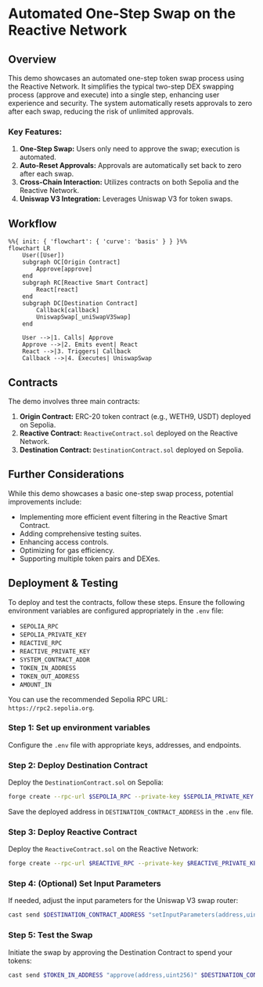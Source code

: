 
# Automated One-Step Swap on the Reactive Network

## Overview

This demo showcases an automated one-step token swap process using the Reactive Network. It simplifies the typical two-step DEX swapping process (approve and execute) into a single step, enhancing user experience and security. The system automatically resets approvals to zero after each swap, reducing the risk of unlimited approvals.

### Key Features:

1. **One-Step Swap:** Users only need to approve the swap; execution is automated.
2. **Auto-Reset Approvals:** Approvals are automatically set back to zero after each swap.
3. **Cross-Chain Interaction:** Utilizes contracts on both Sepolia and the Reactive Network.
4. **Uniswap V3 Integration:** Leverages Uniswap V3 for token swaps.

## Workflow

```mermaid
%%{ init: { 'flowchart': { 'curve': 'basis' } } }%%
flowchart LR
    User([User])
    subgraph OC[Origin Contract]
        Approve[approve]
    end
    subgraph RC[Reactive Smart Contract]
        React[react]
    end
    subgraph DC[Destination Contract]
        Callback[callback]
        UniswapSwap[_uniSwapV3Swap]
    end

    User -->|1. Calls| Approve
    Approve -->|2. Emits event| React
    React -->|3. Triggers| Callback
    Callback -->|4. Executes| UniswapSwap
```

## Contracts

The demo involves three main contracts:

1. **Origin Contract:** ERC-20 token contract (e.g., WETH9, USDT) deployed on Sepolia.
2. **Reactive Contract:** `ReactiveContract.sol` deployed on the Reactive Network.
3. **Destination Contract:** `DestinationContract.sol` deployed on Sepolia.

## Further Considerations

While this demo showcases a basic one-step swap process, potential improvements include:

- Implementing more efficient event filtering in the Reactive Smart Contract.
- Adding comprehensive testing suites.
- Enhancing access controls.
- Optimizing for gas efficiency.
- Supporting multiple token pairs and DEXes.

## Deployment & Testing

To deploy and test the contracts, follow these steps. Ensure the following environment variables are configured appropriately in the `.env` file:

* `SEPOLIA_RPC`
* `SEPOLIA_PRIVATE_KEY`
* `REACTIVE_RPC`
* `REACTIVE_PRIVATE_KEY`
* `SYSTEM_CONTRACT_ADDR`
* `TOKEN_IN_ADDRESS`
* `TOKEN_OUT_ADDRESS`
* `AMOUNT_IN`

You can use the recommended Sepolia RPC URL: `https://rpc2.sepolia.org`.

### Step 1: Set up environment variables

Configure the `.env` file with appropriate keys, addresses, and endpoints.

### Step 2: Deploy Destination Contract

Deploy the `DestinationContract.sol` on Sepolia:

```sh
forge create --rpc-url $SEPOLIA_RPC --private-key $SEPOLIA_PRIVATE_KEY src/automated-one-step-swap/DestinationContract.sol:DestinationContract
```

Save the deployed address in `DESTINATION_CONTRACT_ADDRESS` in the `.env` file.

### Step 3: Deploy Reactive Contract

Deploy the `ReactiveContract.sol` on the Reactive Network:

```sh
forge create --rpc-url $REACTIVE_RPC --private-key $REACTIVE_PRIVATE_KEY src/automated-one-step-swap/ReactiveContract.sol:ReactiveContract --constructor-args $SYSTEM_CONTRACT_ADDR $DESTINATION_CONTRACT_ADDRESS
```

### Step 4: (Optional) Set Input Parameters

If needed, adjust the input parameters for the Uniswap V3 swap router:

```sh
cast send $DESTINATION_CONTRACT_ADDRESS "setInputParameters(address,uint256,uint256)" $NEW_TOKEN_OUT_ADDRESS $NEW_AMOUNT_OUT_MIN $NEW_FEE --rpc-url $SEPOLIA_RPC --private-key $SEPOLIA_PRIVATE_KEY
```

### Step 5: Test the Swap

Initiate the swap by approving the Destination Contract to spend your tokens:

```sh
cast send $TOKEN_IN_ADDRESS "approve(address,uint256)" $DESTINATION_CONTRACT_ADDRESS $AMOUNT_IN --rpc-url $SEPOLIA_RPC --private-key $SEPOLIA_PRIVATE_KEY
```
